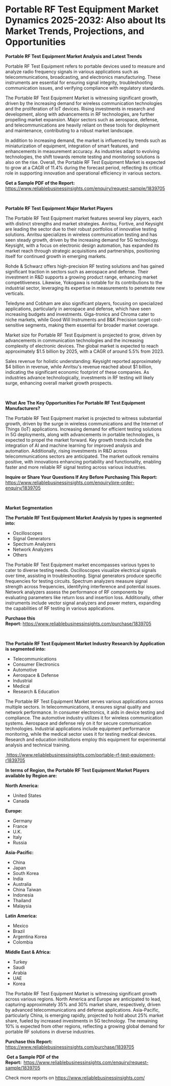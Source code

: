 <p><h1>Portable RF Test Equipment Market Dynamics 2025-2032: Also about Its Market Trends, Projections, and Opportunities</h1></p><p><strong>Portable RF Test Equipment Market Analysis and Latest Trends</strong></p>
<p><p>Portable RF Test Equipment refers to portable devices used to measure and analyze radio frequency signals in various applications such as telecommunications, broadcasting, and electronics manufacturing. These instruments are essential for ensuring signal integrity, troubleshooting communication issues, and verifying compliance with regulatory standards.</p><p>The Portable RF Test Equipment Market is witnessing significant growth, driven by the increasing demand for wireless communication technologies and the proliferation of IoT devices. Rising investments in research and development, along with advancements in RF technologies, are further propelling market expansion. Major sectors such as aerospace, defense, and telecommunications are heavily reliant on these tools for deployment and maintenance, contributing to a robust market landscape.</p><p>In addition to increasing demand, the market is influenced by trends such as miniaturization of equipment, integration of smart features, and enhancements in measurement accuracy. As industries adapt to evolving technologies, the shift towards remote testing and monitoring solutions is also on the rise. Overall, the Portable RF Test Equipment Market is expected to grow at a CAGR of 11.4% during the forecast period, reflecting its critical role in supporting innovation and operational efficiency in various sectors.</p></p>
<p><strong>Get a Sample PDF of the Report:&nbsp;</strong> <a href="https://www.reliablebusinessinsights.com/enquiry/request-sample/1839705?utm_campaign=2144&utm_medium=2&utm_source=Github&utm_content=ia&utm_term=28022025&utm_id=portable-rf-test-equipment">https://www.reliablebusinessinsights.com/enquiry/request-sample/1839705</a></p>
<p>&nbsp;</p>
<p><strong>Portable RF Test Equipment Major Market Players</strong></p>
<p><p>The Portable RF Test Equipment market features several key players, each with distinct strengths and market strategies. Anritsu, Fortive, and Keysight are leading the sector due to their robust portfolios of innovative testing solutions. Anritsu specializes in wireless communication testing and has seen steady growth, driven by the increasing demand for 5G technology. Keysight, with a focus on electronic design automation, has expanded its market reach through strategic acquisitions and partnerships, positioning itself for continued growth in emerging markets.</p><p>Rohde & Schwarz offers high-precision RF testing solutions and has gained significant traction in sectors such as aerospace and defense. Their investment in R&D supports a growing product range, enhancing market competitiveness. Likewise, Yokogawa is notable for its contributions to the industrial sector, leveraging its expertise in measurements to penetrate new verticals.</p><p>Teledyne and Cobham are also significant players, focusing on specialized applications, particularly in aerospace and defense, which have seen increasing budgets and investments. Giga-tronics and Chroma cater to niche markets, while Good Will Instruments and B&K Precision target cost-sensitive segments, making them essential for broader market coverage.</p><p>Market size for Portable RF Test Equipment is projected to grow, driven by advancements in communication technologies and the increasing complexity of electronic devices. The global market is expected to reach approximately $1.5 billion by 2025, with a CAGR of around 5.5% from 2023.</p><p>Sales revenue for holistic understanding: Keysight reported approximately $4 billion in revenue, while Anritsu's revenue reached about $1 billion, indicating the significant economic footprint of these companies. As industries advance technologically, investments in RF testing will likely surge, enhancing overall market growth prospects.</p></p>
<p>&nbsp;</p>
<p><strong>What Are The Key Opportunities For Portable RF Test Equipment Manufacturers?</strong></p>
<p><p>The Portable RF Test Equipment market is projected to witness substantial growth, driven by the surge in wireless communications and the Internet of Things (IoT) applications. Increasing demand for efficient testing solutions in 5G deployments, along with advancements in portable technologies, is expected to propel the market forward. Key growth trends include the integration of AI and machine learning for improved analysis and automation. Additionally, rising investments in R&D across telecommunications sectors are anticipated. The market outlook remains positive, with innovations enhancing portability and functionality, enabling faster and more reliable RF signal testing across various industries.</p></p>
<p><strong>Inquire or Share Your Questions If Any Before Purchasing This Report:</strong> <a href="https://www.reliablebusinessinsights.com/enquiry/pre-order-enquiry/1839705?utm_campaign=2144&utm_medium=2&utm_source=Github&utm_content=ia&utm_term=28022025&utm_id=portable-rf-test-equipment">https://www.reliablebusinessinsights.com/enquiry/pre-order-enquiry/1839705</a></p>
<p>&nbsp;</p>
<p><strong>Market Segmentation</strong></p>
<p><strong>The Portable RF Test Equipment Market Analysis by types is segmented into:</strong></p>
<p><ul><li>Oscilloscopes</li><li>Signal Generators</li><li>Spectrum Analyzers</li><li>Network Analyzers</li><li>Others</li></ul></p>
<p><p>The Portable RF Test Equipment market encompasses various types to cater to diverse testing needs. Oscilloscopes visualize electrical signals over time, assisting in troubleshooting. Signal generators produce specific frequencies for testing circuits. Spectrum analyzers measure signal strength across frequencies, identifying interference and potential issues. Network analyzers assess the performance of RF components by evaluating parameters like return loss and insertion loss. Additionally, other instruments include vector signal analyzers and power meters, expanding the capabilities of RF testing in various applications.</p></p>
<p><strong>Purchase this Report:&nbsp;</strong><a href="https://www.reliablebusinessinsights.com/purchase/1839705?utm_campaign=2144&utm_medium=2&utm_source=Github&utm_content=ia&utm_term=28022025&utm_id=portable-rf-test-equipment">https://www.reliablebusinessinsights.com/purchase/1839705</a></p>
<p>&nbsp;</p>
<p><strong>The Portable RF Test Equipment Market Industry Research by Application is segmented into:</strong></p>
<p><ul><li>Telecommunications</li><li>Consumer Electronics</li><li>Automotive</li><li>Aerospace & Defense</li><li>Industrial</li><li>Medical</li><li>Research & Education</li></ul></p>
<p><p>The Portable RF Test Equipment Market serves various applications across multiple sectors. In telecommunications, it ensures signal quality and network performance. In consumer electronics, it aids in device testing and compliance. The automotive industry utilizes it for wireless communication systems. Aerospace and defense rely on it for secure communication technologies. Industrial applications include equipment performance monitoring, while the medical sector uses it for testing medical devices. Research and education institutions employ this equipment for experimental analysis and technical training.</p></p>
<p><a href="https://www.reliablebusinessinsights.com/portable-rf-test-equipment-r1839705?utm_campaign=2144&utm_medium=2&utm_source=Github&utm_content=ia&utm_term=28022025&utm_id=portable-rf-test-equipment">&nbsp;https://www.reliablebusinessinsights.com/portable-rf-test-equipment-r1839705</a></p>
<p><strong>In terms of Region, the Portable RF Test Equipment Market Players available by Region are:</strong></p>
<p>
    <p> <strong> North America: </strong>
        <ul>
            <li>United States</li>
            <li>Canada</li>
        </ul>
        </p> 
    <p> <strong> Europe: </strong>
        <ul>
            <li>Germany</li>
            <li>France</li>
            <li>U.K.</li>
            <li>Italy</li>
            <li>Russia</li>
        </ul>
        </p> 
    <p> <strong> Asia-Pacific: </strong>
        <ul>
            <li>China</li>
            <li>Japan</li>
            <li>South Korea</li>
            <li>India</li>
            <li>Australia</li>
            <li>China Taiwan</li>
            <li>Indonesia</li>
            <li>Thailand</li>
            <li>Malaysia</li>
        </ul>
        </p> 
    <p> <strong> Latin America: </strong>
        <ul>
            <li>Mexico</li>
            <li>Brazil</li>
            <li>Argentina Korea</li>
            <li>Colombia</li>
        </ul>
        </p> 
    <p> <strong> Middle East & Africa: </strong>
        <ul>
            <li>Turkey</li>
            <li>Saudi</li>
            <li>Arabia</li>
            <li>UAE</li>
            <li>Korea</li>
        </ul>
    </p>
    </p>
<p><p>The Portable RF Test Equipment Market is witnessing significant growth across various regions. North America and Europe are anticipated to lead, capturing approximately 35% and 30% market share, respectively, driven by advanced telecommunications and defense applications. Asia-Pacific, particularly China, is emerging rapidly, projected to hold about 25% market share, fueled by increased investments in 5G technology. The remaining 10% is expected from other regions, reflecting a growing global demand for portable RF solutions in diverse industries.</p></p>
<p><strong>Purchase this Report: </strong><a href="https://www.reliablebusinessinsights.com/purchase/1839705?utm_campaign=2144&utm_medium=2&utm_source=Github&utm_content=ia&utm_term=28022025&utm_id=portable-rf-test-equipment">https://www.reliablebusinessinsights.com/purchase/1839705</a></p>
<p>&nbsp;<strong>Get a Sample PDF of the Report:&nbsp;&nbsp;</strong><a href="https://www.reliablebusinessinsights.com/enquiry/request-sample/1839705?utm_campaign=2144&utm_medium=2&utm_source=Github&utm_content=ia&utm_term=28022025&utm_id=portable-rf-test-equipment">https://www.reliablebusinessinsights.com/enquiry/request-sample/1839705</a></p>
<p><strong></strong></p>
<p>Check more reports on <a href="https://www.reliablebusinessinsights.com/?utm_campaign=2144&utm_medium=2&utm_source=Github&utm_content=ia&utm_term=28022025&utm_id=portable-rf-test-equipment">https://www.reliablebusinessinsights.com/</a></p>